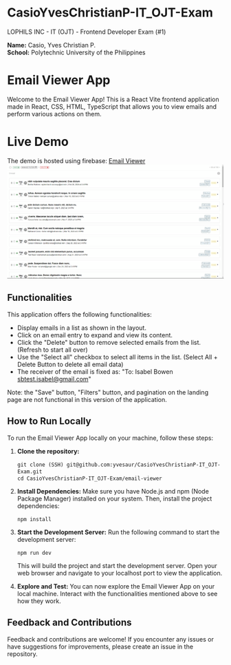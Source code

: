 # CasioYvesChristianP-IT_OJT-Exam

LOPHILS INC - IT (OJT) - Frontend Developer Exam (#1)

<b>Name:</b> Casio, Yves Christian P.
<br>
<b>School:</b> Polytechnic University of the Philippines

# Email Viewer App

Welcome to the Email Viewer App! This is a React Vite frontend application made in React, CSS, HTML, TypeScript that allows you to view emails and perform various actions on them.

# Live Demo

The demo is hosted using firebase: <a href="https://email-viewer-7e1fa.web.app/">Email Viewer</a>
<br>
<img src="./screenshots/2023-08-09 05_28_01-.png" alt="Screenshot">

## Functionalities

This application offers the following functionalities:

- Display emails in a list as shown in the layout.
- Click on an email entry to expand and view its content.
- Click the "Delete" button to remove selected emails from the list. (Refresh to start all over)
- Use the "Select all" checkbox to select all items in the list. (Select All + Delete Button to delete all email data)
- The receiver of the email is fixed as: "To: Isabel Bowen <sbtest.isabel@gmail.com>"

Note: the "Save" button, "Filters" button, and pagination on the landing page are not functional in this version of the application.

## How to Run Locally

To run the Email Viewer App locally on your machine, follow these steps:

1. **Clone the repository:**

   ```
   git clone (SSH) git@github.com:yvesaur/CasioYvesChristianP-IT_OJT-Exam.git
   cd CasioYvesChristianP-IT_OJT-Exam/email-viewer
   ```

2. **Install Dependencies:**
   Make sure you have Node.js and npm (Node Package Manager) installed on your system. Then, install the project dependencies:

   ```
   npm install
   ```

3. **Start the Development Server:**
   Run the following command to start the development server:

   ```
   npm run dev
   ```

   This will build the project and start the development server. Open your web browser and navigate to your localhost port to view the application.

4. **Explore and Test:**
   You can now explore the Email Viewer App on your local machine. Interact with the functionalities mentioned above to see how they work.

## Feedback and Contributions

Feedback and contributions are welcome! If you encounter any issues or have suggestions for improvements, please create an issue in the repository.
